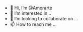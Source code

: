 - 👋 Hi, I’m @Amorarte
- 👀 I’m interested in ..
- 💞️ I’m looking to collaborate on ...
- 📫 How to reach me ...

<!---
Amorarte/Amorarte is a ✨ special ✨ repository because its `README.md` (this file) appears on your GitHub profile.
You can click the Preview link to take a look at your changes.
--->
